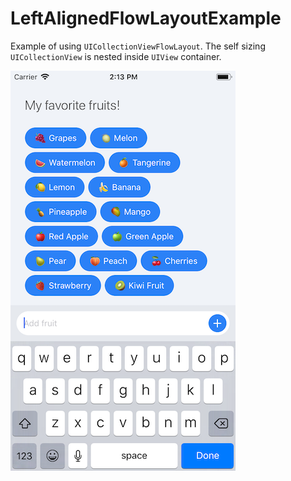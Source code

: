 # LeftAlignedFlowLayoutExample
Example of using `UICollectionViewFlowLayout`. The self sizing `UICollectionView` is nested inside `UIView` container.

![LeftAlignedFlowLayoutExample](tagsCollectionView.png)
